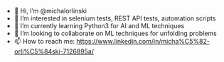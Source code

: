 - 👋 Hi, I’m @michalorlinski
- 👀 I’m interested in selenium tests, REST API tests, automation scripts
- 🌱 I’m currently learning Python3 for AI and ML techniques
- 💞️ I’m looking to collaborate on ML techniques for unfolding problems
- 📫 How to reach me: https://www.linkedin.com/in/micha%C5%82-orli%C5%84ski-7126895a/

<!---
michalorlinski/michalorlinski is a ✨ special ✨ repository because its `README.md` (this file) appears on your GitHub profile.
You can click the Preview link to take a look at your changes.
--->
